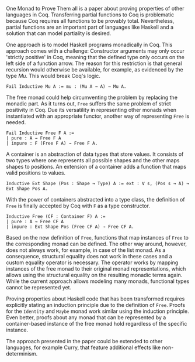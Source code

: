 One Monad to Prove Them all is a paper about proving properties of other languages in Coq.
Transferring partial functions to Coq is problematic because Coq requires all functions to
be provably total. Nevertheless, partial functions are an important part of languages like
Haskell and a solution that can model partiality is desired.

One approach is to model Haskell programs monadically in Coq. This approach comes with a
challenge: Constructor arguments may only occur 'strictly positive' in Coq, meaning that
the defined type only occurs on the left side of a function arrow. The reason for this
restriction is that general recursion would otherwise be available, for example, as
evidenced by the type *Mu*. This would break Coq's logic.

```Coq
Fail Inductive Mu A := mu : (Mu A → A) → Mu A.
```

The free monad could help circumventing the problem by replacing the monadic part. As it
turns out, `Free` suffers the same problem of strict positivity in Coq. Due its versatility
in representing other monads when instantiated with an appropriate functor, another way
of representing `Free` is needed.

```Coq
Fail Inductive Free F A :=
| pure : A → Free F A
| impure : F (Free F A) → Free F A.

```

A container is an abstraction of data types that store values. It consists of two types
where one represents all possible shapes and the other maps shapes to positions. An
extension of a container adds a function that maps valid positions to values.

```Coq
Inductive Ext Shape (Pos : Shape → Type) A := ext : ∀ s, (Pos s → A) → Ext Shape Pos A.
```

With the power of containers abstracted into a type class, the definition of `Free` is finally
accepted by Coq with `F` as a type constructor.

```Coq
Inductive Free (CF : Container F) A :=
| pure : A → Free CF A
| impure : Ext Shape Pos (Free CF A) → Free CF A.
```

Based on the new definition of `Free`, functions that map instances of `Free` to the corresponding
monad can be defined. The other way around, however, does not always work, for example, in case of
the list monad. As a consequence, structural equality does not work in these cases and a custom
equality operator is necessary. The operator works by mapping instances of the free monad to their
original monad representations, which allows using the structural equality on the resulting monadic
terms again. While the current approach allows modeling many monads, functional types cannot be 
represented yet.

Proving properties about Haskell code that has been transformed requires explicitly stating an induction
principle due to the definition of `Free`. Proofs for the `Identity` and `Maybe` monad work similar
using the induction principle. Even better, proofs about any monad that can be represented by a
container-based instance of the free monad hold regardless of the specific instance.

The approach presented in the paper could be extended to other languages, for example Curry, that feature
additional effects like non-determinism. 
